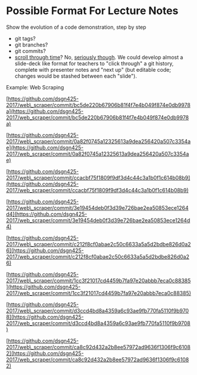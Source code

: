 # Possible Format For Lecture Notes

Show the evolution of a code demonstration, step by step

* git tags?
* git branches?
* git commits?
* [scroll through time](https://github.com/mathieudutour/scroll-through-time)? No, [seriously though](https://atom.io/packages/git-time-machine). We could develop almost a slide-deck like format for teachers to "click through" a git history, complete with presenter notes and "next up" \(but editable code; changes would be stashed between each "slide"\).

Example: Web Scraping

[https://github.com/dsgn425-2017/web\_scraper/commit/bc5de220b67906b81f4f7e4b049f874e0db9978a](https://github.com/dsgn425-2017/web_scraper/commit/bc5de220b67906b81f4f7e4b049f874e0db9978a)

[https://github.com/dsgn425-2017/web\_scraper/commit/0a82f0745a12325613a9dea256420a507c3354ae](https://github.com/dsgn425-2017/web_scraper/commit/0a82f0745a12325613a9dea256420a507c3354ae)

[https://github.com/dsgn425-2017/web\_scraper/commit/ccacbf75f1809f9df3d4c44c3a1b0f1c614b08b9](https://github.com/dsgn425-2017/web_scraper/commit/ccacbf75f1809f9df3d4c44c3a1b0f1c614b08b9)

[https://github.com/dsgn425-2017/web\_scraper/commit/3e19454deb0f3d39e726bae2ea50853ece1264d4](https://github.com/dsgn425-2017/web_scraper/commit/3e19454deb0f3d39e726bae2ea50853ece1264d4)

[https://github.com/dsgn425-2017/web\_scraper/commit/c212f8cf0abae2c50c6633a5a5d2bdbe826d0a26](https://github.com/dsgn425-2017/web_scraper/commit/c212f8cf0abae2c50c6633a5a5d2bdbe826d0a26)

[https://github.com/dsgn425-2017/web\_scraper/commit/1cc3f21017cd4459b7fa97e20abbb7eca0c88385](https://github.com/dsgn425-2017/web_scraper/commit/1cc3f21017cd4459b7fa97e20abbb7eca0c88385)

[https://github.com/dsgn425-2017/web\_scraper/commit/d3ccd4bd8a4359a6c93ae9fb770fa5110f9b9708](https://github.com/dsgn425-2017/web_scraper/commit/d3ccd4bd8a4359a6c93ae9fb770fa5110f9b9708)

[https://github.com/dsgn425-2017/web\_scraper/commit/ca8c92d432a2b8ee57972ad9636f1306f9c61082](https://github.com/dsgn425-2017/web_scraper/commit/ca8c92d432a2b8ee57972ad9636f1306f9c61082)

